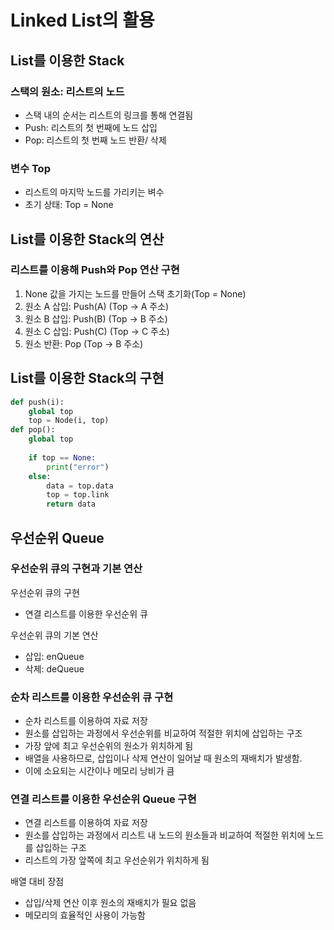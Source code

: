 # Linked List의 활용

## List를 이용한 Stack

### 스택의 원소: 리스트의 노드

- 스택 내의 순서는 리스트의 링크를 통해 연결됨
- Push: 리스트의 첫 번째에 노드 삽입
- Pop: 리스트의 첫 번째 노드 반환/ 삭제

### 변수 Top

- 리스트의 마지막 노드를 가리키는 벼수
- 초기 상태: Top = None

## List를 이용한 Stack의 연산

### 리스트를 이용해 Push와 Pop 연산 구현

1. None 값을 가지는 노드를 만들어 스택 초기화(Top = None)
2. 원소 A 삽입: Push(A) (Top -> A 주소)
3. 원소 B 삽입: Push(B) (Top -> B 주소)
4. 원소 C 삽입: Push(C) (Top -> C 주소)
5. 원소 반환: Pop (Top -> B 주소)

## List를 이용한 Stack의 구현

~~~python
def push(i):
    global top
    top = Node(i, top)
def pop():
    global top
    
    if top == None:
        print("error")
    else:
        data = top.data
        top = top.link
        return data
~~~

## 우선순위 Queue

### 우선순위 큐의 구현과 기본 연산

우선순위 큐의 구현

- 연결 리스트를 이용한 우선순위 큐

우선순위 큐의 기본 연산

- 삽입: enQueue
- 삭제: deQueue

### 순차 리스트를 이용한 우선순위 큐 구현

- 순차 리스트를 이용하여 자료 저장
- 원소를 삽입하는 과정에서 우선순위를 비교하여 적절한 위치에 삽입하는 구조
- 가장 앞에 최고 우선순위의 원소가 위치하게 됨
- 배열을 사용하므로, 삽입이나 삭제 연산이 일어날 때 원소의 재배치가 발생함.
- 이에 소요되는 시간이나 메모리 낭비가 큼

### 연결 리스트를 이용한 우선순위 Queue 구현

- 연결 리스트를 이용하여 자료 저장
- 원소를 삽입하는 과정에서 리스트 내 노드의 원소들과 비교하여 적절한 위치에 노드를 삽입하는 구조
- 리스트의 가장 앞쪽에 최고 우선순위가 위치하게 됨

배열 대비 장점

- 삽입/삭제 연산 이후 원소의 재배치가 필요 없음
- 메모리의 효율적인 사용이 가능함

































